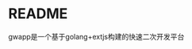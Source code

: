 README
===============================================================================

gwapp是一个基于golang+extjs构建的快速二次开发平台
